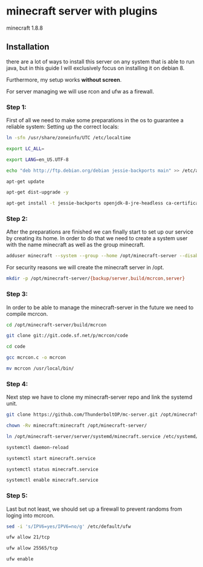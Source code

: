 # [](#header-1)minecraft server with plugins
minecraft 1.8.8


## [](#header-2)Installation
there are a lot of ways to install this server on any system that is able to run java, but in this guide I will exclusively focus on installing it on debian 8.

Furthermore, my setup works **without screen**.

For server managing we will use rcon and ufw as a firewall.


### [](#header-3)Step 1:

First of all we need to make some preparations in the os to guarantee a reliable system:
Setting up the correct locals:

```bash
ln -sfn /usr/share/zoneinfo/UTC /etc/localtime
```
```bash
export LC_ALL=
```
```bash
export LANG=en_US.UTF-8
```
```bash
echo "deb http://ftp.debian.org/debian jessie-backports main" >> /etc/apt/sources.list
```
```bash
apt-get update
```
```bash
apt-get dist-upgrade -y
```
```bash
apt-get install -t jessie-backports openjdk-8-jre-headless ca-certificates-java build-essential git ufw -y
```


### [](#header-3)Step 2:

After the preparations are finished we can finally start to set up our service by creating its home.
In order to do that we need to create a system user with the name minecraft as well as the group minecraft.

```bash
adduser minecraft --system --group --home /opt/minecraft-server --disabled-login
```
For security reasons we will create the minecraft server in /opt.
```bash
mkdir -p /opt/minecraft-server/{backup/server,build/mcrcon,server}
```


### [](#header-3)Step 3:
In order to be able to manage the minecraft-server in the future we need to compile mcrcon.

```bash
cd /opt/minecraft-server/build/mcrcon
```
```bash
git clone git://git.code.sf.net/p/mcrcon/code
```
```bash
cd code
```
```bash
gcc mcrcon.c -o mcrcon
```
```bash
mv mcrcon /usr/local/bin/
```


### [](#header-3)Step 4:
Next step we have to clone my minecraft-server repo and link the systemd unit.

```bash
git clone https://github.com/ThunderboltOP/mc-server.git /opt/minecraft-server/server/
```
```bash
chown -Rv minecraft:minecraft /opt/minecraft-server/
```
```bash
ln /opt/minecraft-server/server/systemd/minecraft.service /etc/systemd/system/
```
```bash
systemctl daemon-reload
```
```bash
systemctl start minecraft.service
```
```bash
systemctl status minecraft.service
```
```bash
systemctl enable minecraft.service
```


### [](#header-3)Step 5:
Last but not least, we should set up a firewall to prevent randoms from loging into mcrcon.

```bash
sed -i 's/IPV6=yes/IPV6=no/g' /etc/default/ufw
```
```bash
ufw allow 21/tcp
```
```bash
ufw allow 25565/tcp
```
```bash
ufw enable
```

